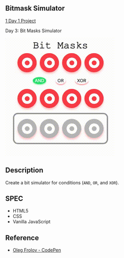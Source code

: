 ## Bitmask Simulator

[1 Day 1 Project](https://github.com/bugxvii/OneDay_OneProject) 

Day 3: Bit Masks Simulator

![Bitmasknig demo](bitmask.gif)

## Description
Create a bit simulator for conditions (`AND`, `OR`, and `XOR`). 

## SPEC
- HTML5
- CSS
- Vanilla JavaScript

## Reference
- [Oleg Frolov - CodePen](https://codepen.io/CodeMeNatalie/pen/qBENxOP?editors=0110)
